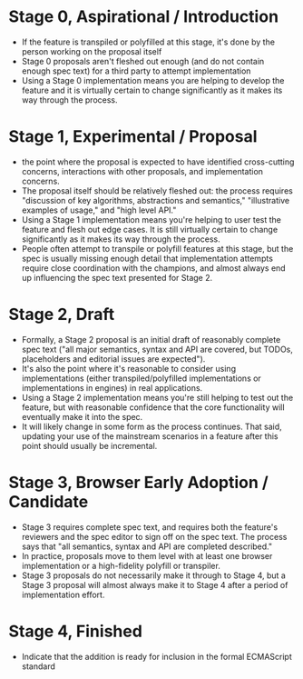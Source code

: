 # Stage 0, Aspirational / Introduction

- If the feature is transpiled or polyfilled at this stage, it's done by the person working on the proposal itself
- Stage 0 proposals aren't fleshed out enough (and do not contain enough spec text) for a third party to attempt implementation
- Using a Stage 0 implementation means you are helping to develop the feature and it is virtually certain to change significantly as it makes its way through the process.

# Stage 1, Experimental / Proposal

- the point where the proposal is expected to have identified cross-cutting concerns, interactions with other proposals, and implementation concerns.
- The proposal itself should be relatively fleshed out: the process requires "discussion of key algorithms, abstractions and semantics," "illustrative examples of usage," and "high level API."
- Using a Stage 1 implementation means you're helping to user test the feature and flesh out edge cases. It is still virtually certain to change significantly as it makes its way through the process.
- People often attempt to transpile or polyfill features at this stage, but the spec is usually missing enough detail that implementation attempts require close coordination with the champions, and almost always end up influencing the spec text presented for Stage 2.

# Stage 2, Draft

- Formally, a Stage 2 proposal is an initial draft of reasonably complete spec text ("all major semantics, syntax and API are covered, but TODOs, placeholders and editorial issues are expected").
- It's also the point where it's reasonable to consider using implementations (either transpiled/polyfilled implementations or implementations in engines) in real applications.
- Using a Stage 2 implementation means you're still helping to test out the feature, but with reasonable confidence that the core functionality will eventually make it into the spec.
- It will likely change in some form as the process continues. That said, updating your use of the mainstream scenarios in a feature after this point should usually be incremental.

# Stage 3, Browser Early Adoption / Candidate

- Stage 3 requires complete spec text, and requires both the feature's reviewers and the spec editor to sign off on the spec text. The process says that "all semantics, syntax and API are completed described."
- In practice, proposals move to them level with at least one browser implementation or a high-fidelity polyfill or transpiler.
- Stage 3 proposals do not necessarily make it through to Stage 4, but a Stage 3 proposal will almost always make it to Stage 4 after a period of implementation effort.

# Stage 4, Finished

- Indicate that the addition is ready for inclusion in the formal ECMAScript standard
